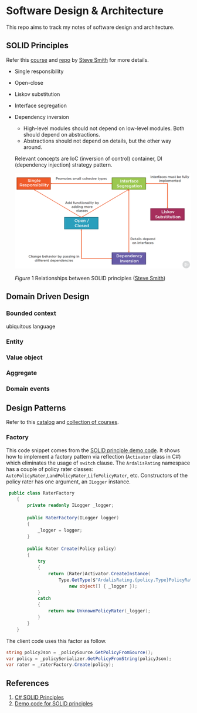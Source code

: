 # Software Design & Architecture
This repo aims to track my notes of software design and architecture.

## SOLID Principles

Refer this [course][solid_principles_course] and [repo][solid_demo] by [Steve Smith](https://github.com/ardalis) for more details.

- Single responsibility

- Open-close

- Liskov substitution

- Interface segregation

- Dependency inversion

  - High-level modules should not depend on low-level modules. Both should depend on abstractions.
  - Abstractions should not depend on details, but the other way around.
  
  Relevant concepts are IoC (inversion of control) container, DI (dependency injection) strategy pattern.
  
  ![SOLID principles](./Figures/SOLID_principles.PNG)
  
  
  
  *Figure* 1 Relationships between SOLID principles  ([Steve Smith][solid_principles_course])
  
  

## Domain Driven Design

### Bounded context

ubiquitous language

### Entity



### Value object



### Aggregate



### Domain events



## Design Patterns

Refer to this [catalog](https://refactoring.guru/design-patterns/catalog) and [collection of courses](https://app.pluralsight.com/paths/skills/design-patterns-in-c).

### Factory

This code snippet comes from the [SOLID principle demo code][solid_demo]. It shows how to implement a factory pattern via reflection (`Activator` class in C#) which eliminates the usage of `switch` clause. The `ArdalisRating` namespace has a couple of policy rater classes: `AutoPolicyRater`,`LandPolicyRater`,`LifePolicyRater`, etc. Constructors of the policy rater has one argument, an `ILogger` instance.

```c#
 public class RaterFactory
    {
        private readonly ILogger _logger;

        public RaterFactory(ILogger logger)
        {
            _logger = logger;
        }

        public Rater Create(Policy policy)
        {
            try
            {
                return (Rater)Activator.CreateInstance(
                    Type.GetType($"ArdalisRating.{policy.Type}PolicyRater"),
                        new object[] { _logger });
            }
            catch
            {
                return new UnknownPolicyRater(_logger);
            }
        }
    }
```

The client code uses this factor as follow.

```c#
string policyJson = _policySource.GetPolicyFromSource();
var policy = _policySerializer.GetPolicyFromString(policyJson);
var rater = _raterFactory.Create(policy);
```



## References

1. [C# SOLID Principles][solid_principles_course]
2. [Demo code for SOLID principles][solid_demo]



[solid_principles_course]: https://app.pluralsight.com/library/courses/csharp-solid-principles/table-of-contents	"C# SOLID Principles"
[solid_demo]: https://github.com/ardalis/SolidSample " SOLID demo"

